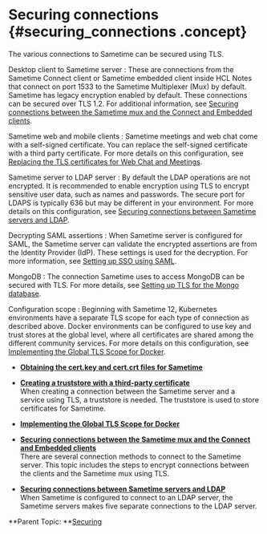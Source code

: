 # Securing connections {#securing_connections .concept}

The various connections to Sametime can be secured using TLS.

Desktop client to Sametime server
:   These are connections from the Sametime Connect client or Sametime embedded client inside HCL Notes that connect on port 1533 to the Sametime Multiplexer \(Mux\) by default. Sametime has legacy encryption enabled by default. These connections can be secured over TLS 1.2. For additional information, see [Securing connections between the Sametime mux and the Connect and Embedded clients](securing_connections_between_community_clients.md).

Sametime web and mobile clients
:   Sametime meetings and web chat come with a self-signed certificate. You can replace the self-signed certificate with a third party certificate. For more details on this configuration, see [Replacing the TLS certificates for Web Chat and Meetings](tls_change_certificate.md).

Sametime server to LDAP server
:   By default the LDAP operations are not encrypted. It is recommended to enable encryption using TLS to encrypt sensitive user data, such as names and passwords. The secure port for LDAPS is typically 636 but may be different in your environment. For more details on this configuration, see [Securing connections between Sametime servers and LDAP](securing_connections_sametime_community_and_ldap.md).

Decrypting SAML assertions
:   When Sametime server is configured for SAML, the Sametime server can validate the encrypted assertions are from the Identity Provider \(IdP\). These settings is used for the decryption. For more information, see [Setting up SSO using SAML](enabling_sso_saml.md).

MongoDB
:   The connection Sametime uses to access MongoDB can be secured with TLS. For more details, see [Setting up TLS for the Mongo database](security_mongodb_tls.md).

Configuration scope
:   Beginning with Sametime 12, Kubernetes environments have a separate TLS scope for each type of connection as described above. Docker environments can be configured to use key and trust stores at the global level, where all certificates are shared among the different community services. For more details on this configuration, see [Implementing the Global TLS Scope for Docker](implement_tls_configuration.md).

-   **[Obtaining the cert.key and cert.crt files for Sametime](t_generate_certkey.md)**  

-   **[Creating a truststore with a third-party certificate](t_create_truststore.md)**  
When creating a connection between the Sametime server and a service using TLS, a truststore is needed. The truststore is used to store certificates for Sametime.
-   **[Implementing the Global TLS Scope for Docker](implement_tls_configuration.md)**  

-   **[Securing connections between the Sametime mux and the Connect and Embedded clients](securing_connections_between_community_clients.md)**  
There are several connection methods to connect to the Sametime server. This topic includes the steps to encrypt connections between the clients and the Sametime mux using TLS.
-   **[Securing connections between Sametime servers and LDAP](securing_connections_sametime_community_and_ldap.md)**  
When Sametime is configured to connect to an LDAP server, the Sametime servers makes five separate connections to the LDAP server.

**Parent Topic: **[Securing](securing.md)

